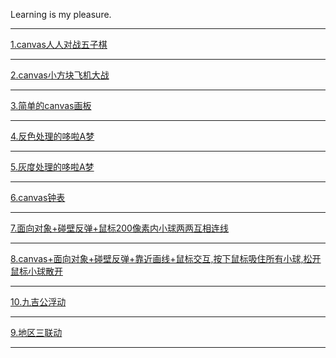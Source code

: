 Learning is my pleasure.
<hr>
<a href="https://1429880240.github.io/canvas/canvas人人对战五子棋/gobang.html">1.canvas人人对战五子棋</a>
<hr>
<a href="https://1429880240.github.io/canvas/canvas小方块飞机大战/airplane.html">2.canvas小方块飞机大战</a>
<hr>
<a href="https://1429880240.github.io/canvas/canvas画板/canvasDraw.html">3.简单的canvas画板</a>
<hr>
<a href="https://1429880240.github.io/canvas/反色处理的哆啦A梦/1.html">4.反色处理的哆啦A梦</a>
<hr>
<a href="https://1429880240.github.io/canvas/灰度处理的哆啦A梦/1.html">5.灰度处理的哆啦A梦</a>
<hr>
<a href="https://1429880240.github.io/canvas/canvas钟表/canvasClock.html">6.canvas钟表</a>
<hr>
<a href="https://1429880240.github.io/canvas/面向对象+碰壁反弹+鼠标200像素内小球两两互相连线/cnavasTwo.html">7.面向对象+碰壁反弹+鼠标200像素内小球两两互相连线</a>
<hr>
<a href="https://1429880240.github.io/canvas/canvas+面向对象+碰壁反弹+靠近画线+鼠标交互,按下鼠标吸住所有小球,松开鼠标小球散开/cnavasOne.html">8.canvas+面向对象+碰壁反弹+靠近画线+鼠标交互,按下鼠标吸住所有小球,松开鼠标小球散开</a>
<hr>
<a href="https://1429880240.github.io/canvas/浮动文字/index.html">10.九吉公浮动</a>
<hr>
<a href="https://1429880240.github.io/canvas/地区三联动/html/cityselect.html">9.地区三联动</a>
<hr>



